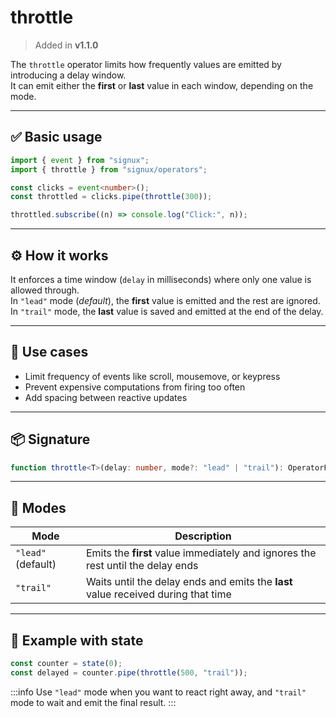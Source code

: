 # throttle

> Added in **v1.1.0**

The `throttle` operator limits how frequently values are emitted by introducing a delay window.  
It can emit either the **first** or **last** value in each window, depending on the mode.

---

## ✅ Basic usage

```ts
import { event } from "signux";
import { throttle } from "signux/operators";

const clicks = event<number>();
const throttled = clicks.pipe(throttle(300));

throttled.subscribe((n) => console.log("Click:", n));
```

---

## ⚙️ How it works

It enforces a time window (`delay` in milliseconds) where only one value is allowed through.  
In `"lead"` mode (_default_), the **first** value is emitted and the rest are ignored.  
In `"trail"` mode, the **last** value is saved and emitted at the end of the delay.

---

## 🧩 Use cases

- Limit frequency of events like scroll, mousemove, or keypress
- Prevent expensive computations from firing too often
- Add spacing between reactive updates

---

## 📦 Signature

```ts
function throttle<T>(delay: number, mode?: "lead" | "trail"): OperatorFn<T>;
```

---

## 🔀 Modes

| Mode               | Description                                                                       |
| ------------------ | --------------------------------------------------------------------------------- |
| `"lead"` (default) | Emits the **first** value immediately and ignores the rest until the delay ends   |
| `"trail"`          | Waits until the delay ends and emits the **last** value received during that time |

---

## 🧪 Example with state

```ts
const counter = state(0);
const delayed = counter.pipe(throttle(500, "trail"));
```

:::info
Use `"lead"` mode when you want to react right away, and `"trail"` mode to wait and emit the final result.
:::
